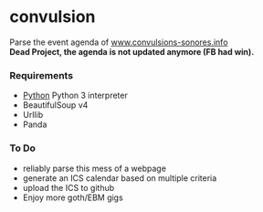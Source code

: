 # convulsion
Parse the event agenda of www.convulsions-sonores.info   
**Dead Project, the agenda is not updated anymore (FB had win).**

### Requirements
* [Python](http://en.wikipedia.org/wiki/Python_(programming_language)) Python 3 interpreter
* BeautifulSoup v4
* Urllib
* Panda

### To Do
* reliably parse this mess of a webpage
* generate an ICS calendar based on multiple criteria
* upload the ICS to github 
* Enjoy more goth/EBM gigs
